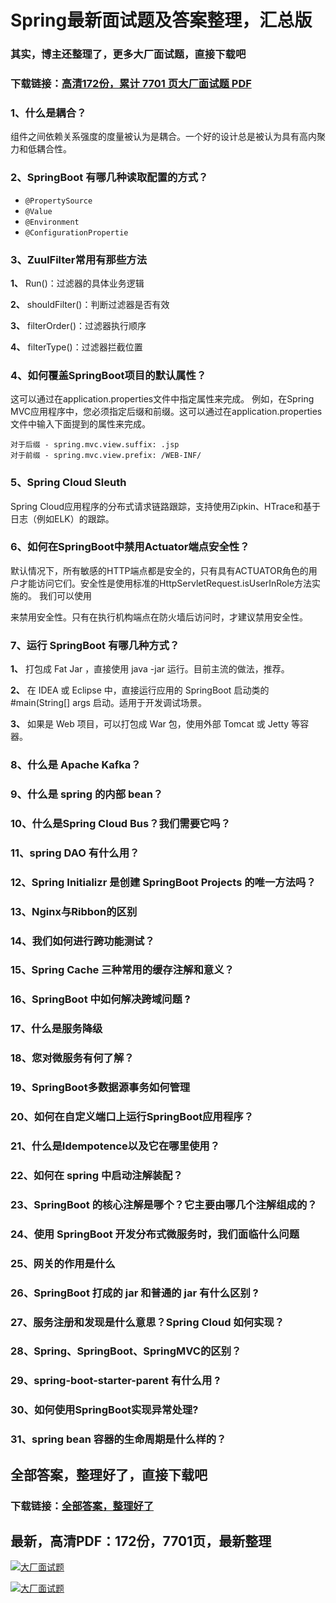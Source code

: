 # Spring最新面试题及答案整理，汇总版

### 其实，博主还整理了，更多大厂面试题，直接下载吧

### 下载链接：[高清172份，累计 7701 页大厂面试题  PDF](https://github.com/souyunku/DevBooks/blob/master/docs/index.md)



### 1、什么是耦合？

组件之间依赖关系强度的度量被认为是耦合。一个好的设计总是被认为具有高内聚力和低耦合性。


### 2、SpringBoot 有哪几种读取配置的方式？

- `@PropertySource`
- `@Value`
- `@Environment`
- `@ConfigurationPropertie`


### 3、ZuulFilter常用有那些方法

**1、** Run()：过滤器的具体业务逻辑

**2、** shouldFilter()：判断过滤器是否有效

**3、** filterOrder()：过滤器执行顺序

**4、** filterType()：过滤器拦截位置


### 4、如何覆盖SpringBoot项目的默认属性？

这可以通过在application.properties文件中指定属性来完成。 例如，在Spring MVC应用程序中，您必须指定后缀和前缀。这可以通过在application.properties文件中输入下面提到的属性来完成。

```
对于后缀 - spring.mvc.view.suffix: .jsp
对于前缀 - spring.mvc.view.prefix: /WEB-INF/
```


### 5、Spring Cloud Sleuth

Spring Cloud应用程序的分布式请求链路跟踪，支持使用Zipkin、HTrace和基于日志（例如ELK）的跟踪。


### 6、如何在SpringBoot中禁用Actuator端点安全性？

默认情况下，所有敏感的HTTP端点都是安全的，只有具有ACTUATOR角色的用户才能访问它们。安全性是使用标准的HttpServletRequest.isUserInRole方法实施的。 我们可以使用

来禁用安全性。只有在执行机构端点在防火墙后访问时，才建议禁用安全性。


### 7、运行 SpringBoot 有哪几种方式？

**1、** 打包成 Fat Jar ，直接使用 java -jar 运行。目前主流的做法，推荐。

**2、** 在 IDEA 或 Eclipse 中，直接运行应用的 SpringBoot 启动类的 #main(String[] args 启动。适用于开发调试场景。

**3、** 如果是 Web 项目，可以打包成 War 包，使用外部 Tomcat 或 Jetty 等容器。


### 8、什么是 Apache Kafka？
### 9、什么是 spring 的内部 bean？
### 10、什么是Spring Cloud Bus？我们需要它吗？
### 11、spring DAO 有什么用？
### 12、Spring Initializr 是创建 SpringBoot Projects 的唯一方法吗？
### 13、Nginx与Ribbon的区别
### 14、我们如何进行跨功能测试？
### 15、Spring Cache 三种常用的缓存注解和意义？
### 16、SpringBoot 中如何解决跨域问题 ?
### 17、什么是服务降级
### 18、您对微服务有何了解？
### 19、SpringBoot多数据源事务如何管理
### 20、如何在自定义端口上运行SpringBoot应用程序？
### 21、什么是Idempotence以及它在哪里使用？
### 22、如何在 spring 中启动注解装配？
### 23、SpringBoot 的核心注解是哪个？它主要由哪几个注解组成的？
### 24、使用 SpringBoot 开发分布式微服务时，我们面临什么问题
### 25、网关的作用是什么
### 26、SpringBoot 打成的 jar 和普通的 jar 有什么区别 ?
### 27、服务注册和发现是什么意思？Spring Cloud 如何实现？
### 28、Spring、SpringBoot、SpringMVC的区别？
### 29、spring-boot-starter-parent 有什么用 ?
### 30、如何使用SpringBoot实现异常处理?
### 31、spring bean 容器的生命周期是什么样的？




## 全部答案，整理好了，直接下载吧

### 下载链接：[全部答案，整理好了](https://www.souyunku.com/wp-content/uploads/weixin/githup-weixin-2.png)




## 最新，高清PDF：172份，7701页，最新整理

[![大厂面试题](https://www.souyunku.com/wp-content/uploads/weixin/mst.png "架构师专栏")](https://www.souyunku.com/wp-content/uploads/weixin/githup-weixin.png "架构师专栏")

[![大厂面试题](https://www.souyunku.com/wp-content/uploads/weixin/githup-weixin.png "架构师专栏")](https://www.souyunku.com/wp-content/uploads/weixin/githup-weixin.png "架构师专栏")
